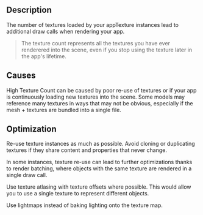 ## Description
The number of textures loaded by your appTexture instances lead to additional draw calls when rendering your app.

> The texture count represents all the textures you have ever renderered into the scene, even if you stop using the texture later in the app's lifetime.

## Causes

High Texture Count can be caused by poor re-use of textures or if your app is continuously loading new textures into the scene. Some models may reference many textures in ways that may not be obvious, especially if the mesh + textures are bundled into a single file. 

## Optimization
Re-use texture instances as much as possible. Avoid cloning or duplicating textures if they share content and properties that never change.

In some instances, texture re-use can lead to further optimizations thanks to render batching, where objects with the same 
texture are rendered in a single draw call.

Use texture atlasing with texture offsets where possible. 
This would allow you to use a single texture to represent different objects.

Use lightmaps instead of baking lighting onto the texture map.

